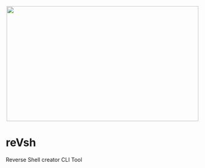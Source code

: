 <p align="center">
<img src="https://i.ibb.co/2SRnprk/bash-shell-icon.jpg" width="500px" height="300px">
</p>




# reVsh
Reverse Shell creator CLI Tool
